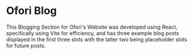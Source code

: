 # Ofori Blog

This Blogging Section for Ofori's Website was developed using React, specifically using Vite for efficiency, and has three example blog posts displayed in the first three slots with the latter two being placeholder slots for future posts.  

